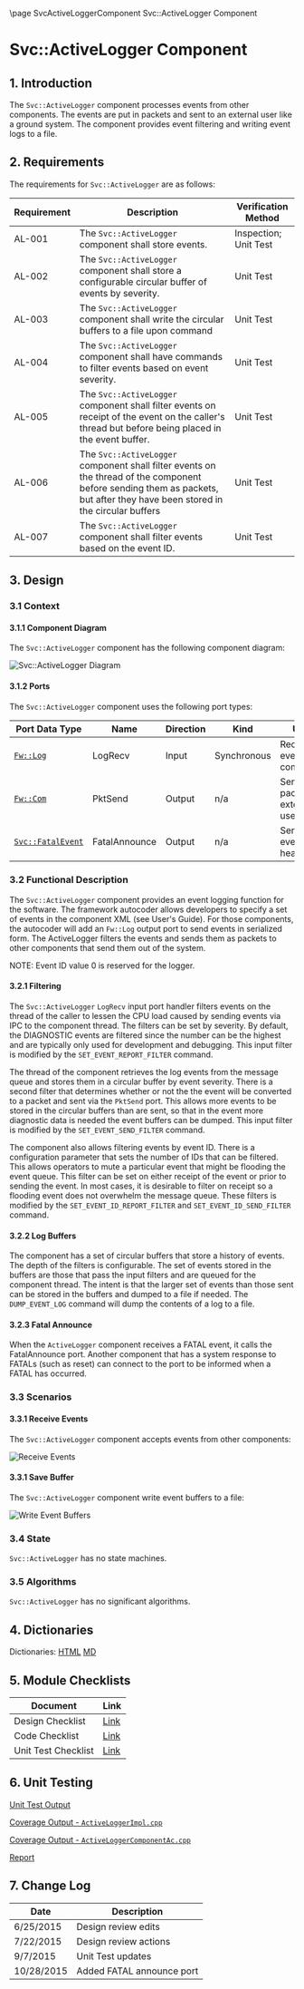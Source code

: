 \page SvcActiveLoggerComponent Svc::ActiveLogger Component
# Svc::ActiveLogger Component

## 1. Introduction

The `Svc::ActiveLogger` component processes events from other components. The events are put in packets and sent to an external user like a ground system. The component provides event filtering and writing event logs to a file.

## 2. Requirements

The requirements for `Svc::ActiveLogger` are as follows:

Requirement | Description | Verification Method
----------- | ----------- | -------------------
AL-001 | The `Svc::ActiveLogger` component shall store events. | Inspection; Unit Test
AL-002 | The `Svc::ActiveLogger` component shall store a configurable circular buffer of events by severity. | Unit Test
AL-003 | The `Svc::ActiveLogger` component shall write the circular buffers to a file upon command | Unit Test
AL-004 | The `Svc::ActiveLogger` component shall have commands to filter events based on event severity. | Unit Test
AL-005 | The `Svc::ActiveLogger` component shall filter events on receipt of the event on the caller's thread but before being placed in the event buffer. | Unit Test
AL-006 | The `Svc::ActiveLogger` component shall filter events on the thread of the component before sending them as packets, but after they have been stored in the circular buffers | Unit Test
AL-007 | The `Svc::ActiveLogger` component shall filter events based on the event ID. | Unit Test 

## 3. Design

### 3.1 Context

#### 3.1.1 Component Diagram

The `Svc::ActiveLogger` component has the following component diagram:

![`Svc::ActiveLogger` Diagram](img/ActiveLoggerBDD.jpg "Svc::ActiveLogger")

#### 3.1.2 Ports

The `Svc::ActiveLogger` component uses the following port types:

Port Data Type | Name | Direction | Kind | Usage
-------------- | ---- | --------- | ---- | -----
[`Fw::Log`](../../../Fw/Log/docs/sdd.html) | LogRecv | Input | Synchronous | Receive events from components
[`Fw::Com`](../../../Fw/Log/docs/sdd.html) | PktSend | Output | n/a | Send event packets to external user
[`Svc::FatalEvent`](../../../Svc/Fatal/docs/sdd.html) | FatalAnnounce | Output | n/a | Send FATAL event (to health)

### 3.2 Functional Description

The `Svc::ActiveLogger` component provides an event logging function for the software. The framework autocoder allows developers to specify a set of events in the component XML (see User's Guide). For those components, the autocoder will add an `Fw::Log` output port to send events in serialized form. The ActiveLogger filters the events and sends them as packets to other components that send them out of the system.

NOTE: Event ID value 0 is reserved for the logger.

#### 3.2.1 Filtering

The `Svc::ActiveLogger` `LogRecv` input port handler filters events on the thread of the caller to lessen the CPU load caused by sending events via IPC to the component thread. The filters can be set by severity. By default, the DIAGNOSTIC events are filtered since the number can be the highest and are typically only used for development and debugging. This input filter is modified by the `SET_EVENT_REPORT_FILTER` command.

The thread of the component retrieves the log events from the message queue and stores them in a circular buffer by event severity. There is a second filter that determines whether or not the the event will be converted to a packet and sent via the `PktSend` port. This allows more events to be stored in the circular buffers than are sent, so that in the event more diagnostic data is needed the event buffers can be dumped. This input filter is modified by the `SET_EVENT_SEND_FILTER` command.

The component also allows filtering events by event ID. There is a configuration parameter that sets the number of IDs that can be filtered. This allows operators to mute a particular event that might be flooding the event queue. This filter can be set on either receipt of the event or prior to sending the event. In most cases, it is desirable to filter on receipt so a flooding event does not overwhelm the message queue. These filters is modified by the `SET_EVENT_ID_REPORT_FILTER` and `SET_EVENT_ID_SEND_FILTER` command.

#### 3.2.2 Log Buffers

The component has a set of circular buffers that store a history of events. The depth of the filters is configurable. The set of events stored in the buffers are those that pass the input filters and are queued for the component thread. The intent is that the larger set of events than those sent can be stored in the buffers and dumped to a file if needed. The `DUMP_EVENT_LOG` command will dump the contents of a log to a file.

#### 3.2.3 Fatal Announce

When the `ActiveLogger` component receives a FATAL event, it calls the FatalAnnounce port. Another component that has a system response to FATALs (such as reset) can connect to the port to be informed when a FATAL has occurred.

### 3.3 Scenarios

#### 3.3.1 Receive Events

The `Svc::ActiveLogger` component accepts events from other components:

![Receive Events](img/ReceiveEvents.jpg) 

#### 3.3.1 Save Buffer

The `Svc::ActiveLogger` component write event buffers to a file:

![Write Event Buffers](img/WriteEventBuffer.jpg) 

### 3.4 State

`Svc::ActiveLogger` has no state machines.

### 3.5 Algorithms

`Svc::ActiveLogger` has no significant algorithms.

## 4. Dictionaries

Dictionaries: [HTML](ActiveLogger.html) [MD](ActiveLogger.md)

## 5. Module Checklists

Document | Link
-------- | ----
Design Checklist | [Link](Checklist_Design.xlsx)
Code Checklist | [Link](Checklist_Code.xlsx)
Unit Test Checklist | [Link](Checklist_Unit_Test.xls)

## 6. Unit Testing

[Unit Test Output](../test/ut/output/test.txt)

[Coverage Output - `ActiveLoggerImpl.cpp`](../test/ut/output/ActiveLoggerImpl.cpp.gcov)

[Coverage Output - `ActiveLoggerComponentAc.cpp`](../test/ut/output/ActiveLoggerComponentAc.cpp.gcov)

[Report](../test/ut/output/SvcActiveLogger_gcov.txt)

## 7. Change Log

Date | Description
---- | -----------
6/25/2015 | Design review edits
7/22/2015 | Design review actions
9/7/2015 | Unit Test updates 
10/28/2015 | Added FATAL announce port



